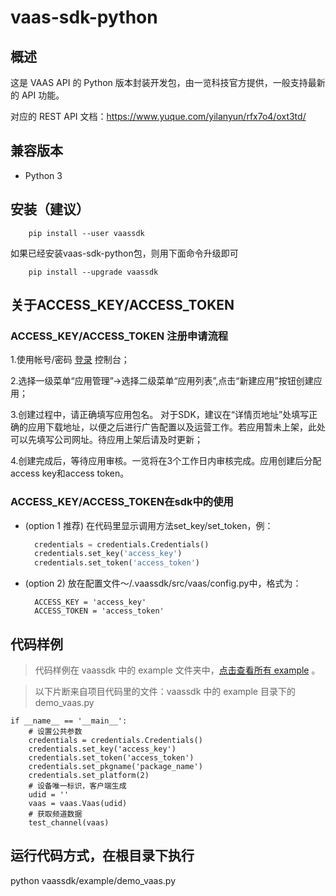 # vaas-sdk-python

## 概述

这是 VAAS API 的 Python 版本封装开发包，由一览科技官方提供，一般支持最新的 API 功能。

对应的 REST API 文档：<https://www.yuque.com/yilanyun/rfx7o4/oxt3td/>

## 兼容版本

+ Python 3

## 安装（建议）

```
    pip install --user vaassdk
```

如果已经安装vaas-sdk-python包，则用下面命令升级即可

```
    pip install --upgrade vaassdk
```

## 关于ACCESS_KEY/ACCESS_TOKEN

### ACCESS_KEY/ACCESS_TOKEN 注册申请流程

1.使用帐号/密码 [登录](https://yuncms.yilan.tv/admin/default/login) 控制台；

2.选择一级菜单“应用管理”->选择二级菜单“应用列表”,点击“新建应用”按钮创建应用；

3.创建过程中，请正确填写应用包名。 对于SDK，建议在“详情页地址”处填写正确的应用下载地址，以便之后进行广告配置以及运营工作。若应用暂未上架，此处可以先填写公司网址。待应用上架后请及时更新；

4.创建完成后，等待应用审核。一览将在3个工作日内审核完成。应用创建后分配access key和access token。

### ACCESS_KEY/ACCESS_TOKEN在sdk中的使用

- (option 1 推荐) 在代码里显示调用方法set_key/set_token，例：
  ```python
    credentials = credentials.Credentials()
    credentials.set_key('access_key')
    credentials.set_token('access_token')
  ```

- (option 2) 放在配置文件～/.vaassdk/src/vaas/config.py中，格式为：
  ```
    ACCESS_KEY = 'access_key'
    ACCESS_TOKEN = 'access_token'
  ```

## 代码样例

> 代码样例在 vaassdk 中的 example 文件夹中，[点击查看所有 example](https://github.com/yilanyun/vaassdk/tree/main/example) 。

> 以下片断来自项目代码里的文件：vaassdk 中的 example 目录下的 demo_vaas.py

```
if __name__ == '__main__':
    # 设置公共参数
    credentials = credentials.Credentials()
    credentials.set_key('access_key')
    credentials.set_token('access_token')
    credentials.set_pkgname('package_name')
    credentials.set_platform(2)
    # 设备唯一标识，客户端生成
    udid = ''
    vaas = vaas.Vaas(udid)
    # 获取频道数据
    test_channel(vaas)
```

## 运行代码方式，在根目录下执行

python vaassdk/example/demo_vaas.py
